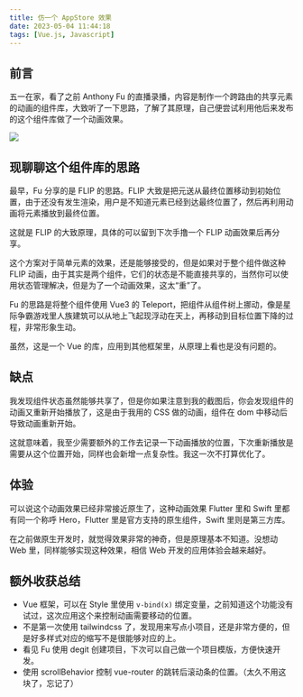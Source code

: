 ```yaml
---
title: 仿一个 AppStore 效果
date: 2023-05-04 11:44:18
tags: [Vue.js, Javascript]
---
```


## 前言

五一在家，看了之前 Anthony Fu 的直播录播，内容是制作一个跨路由的共享元素的动画的组件库，大致听了一下思路，了解了其原理，自己便尝试利用他后来发布的这个组件库做了一个动画效果。

![](/resources/2023-05/02.gif)


## 现聊聊这个组件库的思路

最早，Fu 分享的是 FLIP 的思路。FLIP 大致是把元送从最终位置移动到初始位置，由于还没有发生渲染，用户是不知道元素已经到达最终位置了，然后再利用动画将元素播放到最终位置。

这就是 FLIP 的大致原理，具体的可以留到下次手撸一个 FLIP 动画效果后再分享。

这个方案对于简单元素的效果，还是能够接受的，但是如果对于整个组件做这种 FLIP 动画，由于其实是两个组件，它们的状态是不能直接共享的，当然你可以使用状态管理解决，但是为了一个动画效果，这太“重”了。

Fu 的思路是将整个组件使用 Vue3 的 Teleport，把组件从组件树上挪动，像是星际争霸游戏里人族建筑可以从地上飞起现浮动在天上，再移动到目标位置下降的过程，非常形象生动。

虽然，这是一个 Vue 的库，应用到其他框架里，从原理上看也是没有问题的。


## 缺点

我发现组件状态虽然能够共享了，但是你如果注意到我的截图后，你会发现组件的动画又重新开始播放了，这是由于我用的 CSS 做的动画，组件在 dom 中移动后导致动画重新开始。

这就意味着，我至少需要额外的工作去记录一下动画播放的位置，下次重新播放是需要从这个位置开始，同样也会新增一点复杂性。我这一次不打算优化了。


## 体验

可以说这个动画效果已经非常接近原生了，这种动画效果 Flutter 里和 Swift 里都有同一个称呼 Hero，Flutter 里是官方支持的原生组件，Swift 里则是第三方库。

在之前做原生开发时，就觉得效果非常的神奇，但是原理基本不知道。没想动 Web 里，同样能够实现这种效果，相信 Web 开发的应用体验会越来越好。


## 额外收获总结

- Vue 框架，可以在 Style 里使用 `v-bind(x)` 绑定变量，之前知道这个功能没有试过，这次应用这个来控制动画需要移动的位置。
- 不是第一次使用 tailwindcss 了，发现用来写点小项目，还是非常方便的，但是好多样式对应的缩写不是很能够对应的上。
- 看见 Fu 使用 degit 创建项目，下次可以自己做一个项目模版，方便快速开发。
- 使用 scrollBehavior 控制 vue-router 的跳转后滚动条的位置。（太久不用这块了，忘记了）
